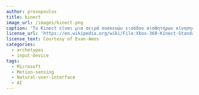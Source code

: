 ```yaml
---
author: provopoulos
title: kinect
image_url: /images/kinect.png
caption: 'Το Kinect είναι μια σειρά συσκευών εισόδου αισθητήρων κίνησης η οποία επιτρέπει στους χρήστες να ελέγχουν και να αλληλεπιδρούν με τον υπολογιστή τους μέσω ενός φυσικού περιβάλλοντος χρησιμοποιώντας χειρονομίες και προφορικές εντολές. Σήμερα, προγραμματιστές και ερευνητές αξιοποιούν την τεχνολογία αυτή σε αρκετούς τομείς της αγοράς όπως είναι η λογιστική, η ρομποτική, η υγειονομική περίθαλψη και το λιανικό εμπόριο.'
license_url: 'https://en.wikipedia.org/wiki/File:Xbox-360-Kinect-Standalone.png'
license_text: Courtesy of Evan-Amos
categories:
  - archetypes
  - input-device
tags:
  - Microsoft
  - Motion-sensing
  - Natural-user-interface
  - AI
---
```

